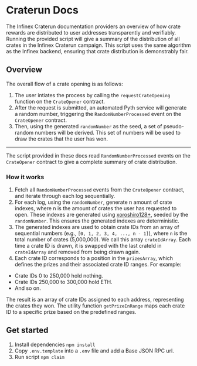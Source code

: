 # Craterun Docs
The Infinex Craterun documentation providers an overview of how crate rewards are distributed to user addresses transparently and verifiably. Running the provided script will give a summary of the distribution of all crates in the Infinex Craterun campaign. This script uses the same algorithm as the Infinex backend, ensuring that crate distribution is demonstrably fair.

## Overview
The overall flow of a crate opening is as follows:
1. The user intiates the process by calling the `requestCrateOpening` function on the `CrateOpener` contract.
2. After the request is submitted, an automated Pyth service will generate a random number, triggering the `RandomNumberProcessed` event on the `CrateOpener` contract.
3. Then, using the generated `randomNumber` as the seed, a set of pseudo-random numbers will be derived. This set of numbers will be used to draw the crates that the user has won.

---

The script provided in these docs read `RandomNumberProcessed` events on the `CrateOpener` contract to give a complete summary of crate distribution.
### How it works
1. Fetch all `RandomNumberProcessed` events from the `CrateOpener` contract, and iterate through each log sequentially.
2. For each log, using the `randomNumber`, generate n amount of crate indexes, where n is the amount of crates the user has requested to open. These indexes are generated using [xoroshiro128+](https://xorshift.di.unimi.it/xoroshiro128plus.c), seeded by the `randomNumber`. This ensures the generated indexes are deterministic.
3. The generated indexes are used to obtain crate IDs from an array of sequential numbers (e.g., `[0, 1, 2, 3, 4, ..., n - 1]`), where `n` is the total number of crates (5,000,000). We call this array `crateIdArray`. Each time a crate ID is drawn, it is swapped with the last crateId in `crateIdArray` and removed from being drawn again.
4.  Each crate ID corresponds to a position in the `prizesArray`, which defines the prizes and their associated crate ID ranges. 
For example:
- Crate IDs 0 to 250,000 hold nothing.
- Crate IDs 250,000 to 300,000 hold ETH.
- And so on.

The result is an array of crate IDs assigned to each address, representing the crates they won. The utility function `getPrizeInRange` maps each crate ID to a specific prize based on the predefined ranges.


## Get started
1. Install dependencies
`npm install` 
2. Copy `.env.template` into a `.env` file and add a Base JSON RPC url.
3. Run script
 `npm claim`